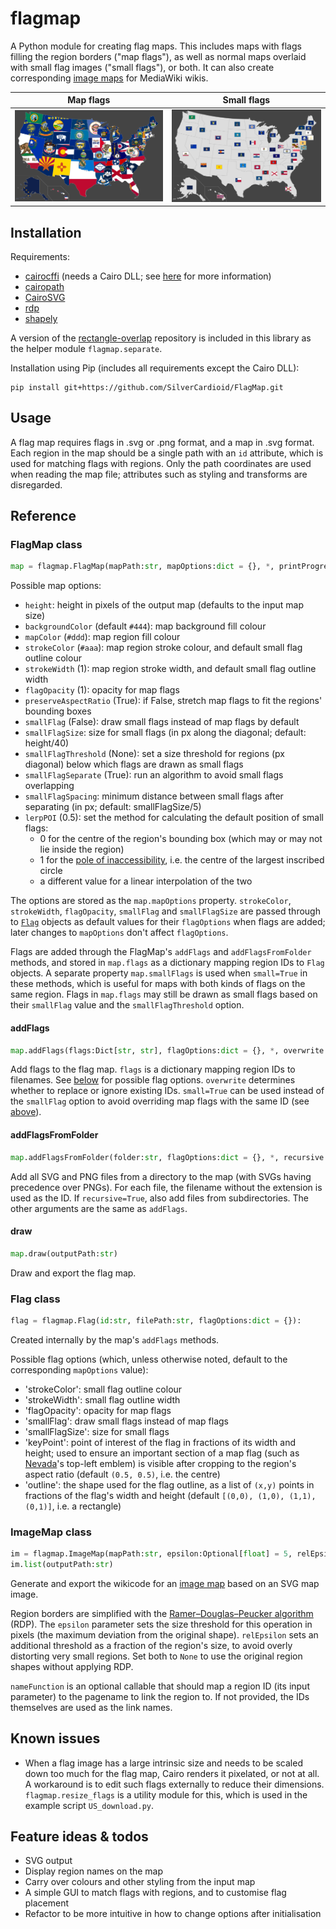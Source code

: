 # flagmap
A Python module for creating flag maps. This includes maps with flags filling the region borders ("map flags"), as well as normal maps overlaid with small flag images ("small flags"), or both. It can also create corresponding [image maps](https://www.mediawiki.org/wiki/Extension:ImageMap) for MediaWiki wikis.

| Map flags | Small flags |
| --------- | ----------- |
| ![](/examples/US_flagmap.png) | ![](/examples/US_flagmap_small.png) |

## Installation
Requirements:
* [cairocffi](https://github.com/Kozea/cairocffi) (needs a Cairo DLL; see [here](https://github.com/SilverCardioid/CairoSVG#requirements) for more information)
* [cairopath](https://github.com/SilverCardioid/cairopath)
* [CairoSVG](https://github.com/Kozea/CairoSVG)
* [rdp](https://pypi.org/project/rdp/)
* [shapely](https://pypi.org/project/Shapely/)

A version of the [rectangle-overlap](https://github.com/mwkling/rectangle-overlap) repository is included in this library as the helper module `flagmap.separate`.

Installation using Pip (includes all requirements except the Cairo DLL):
```
pip install git+https://github.com/SilverCardioid/FlagMap.git
```

## Usage
A flag map requires flags in .svg or .png format, and a map in .svg format. Each region in the map should be a single path with an `id` attribute, which is used for matching flags with regions. Only the path coordinates are used when reading the map file; attributes such as styling and transforms are disregarded.

## Reference

### FlagMap class
```python
map = flagmap.FlagMap(mapPath:str, mapOptions:dict = {}, *, printProgress:bool = True):
```

Possible map options:
* `height`: height in pixels of the output map (defaults to the input map size)
* `backgroundColor` (default `#444`): map background fill colour
* `mapColor` (`#ddd`): map region fill colour
* `strokeColor` (`#aaa`): map region stroke colour, and default small flag outline colour
* `strokeWidth` (1): map region stroke width, and default small flag outline width
* `flagOpacity` (1): opacity for map flags
* `preserveAspectRatio` (True): if False, stretch map flags to fit the regions' bounding boxes
* `smallFlag` (False): draw small flags instead of map flags by default
* `smallFlagSize`: size for small flags (in px along the diagonal; default: height/40)
* `smallFlagThreshold` (None): set a size threshold for regions (px diagonal) below which flags are drawn as small flags
* `smallFlagSeparate` (True): run an algorithm to avoid small flags overlapping
* `smallFlagSpacing`: minimum distance between small flags after separating (in px; default: smallFlagSize/5)
* `lerpPOI` (0.5): set the method for calculating the default position of small flags:
    * 0 for the centre of the region's bounding box (which may or may not lie inside the region)
    * 1 for the [pole of inaccessibility](https://en.wikipedia.org/wiki/Pole_of_inaccessibility), i.e. the centre of the largest inscribed circle
    * a different value for a linear interpolation of the two

The options are stored as the `map.mapOptions` property. `strokeColor`, `strokeWidth`, `flagOpacity`, `smallFlag` and `smallFlagSize` are passed through to [`Flag`](#flag-class) objects as default values for their `flagOptions` when flags are added; later changes to `mapOptions` don't affect `flagOptions`.

Flags are added through the FlagMap's `addFlags` and `addFlagsFromFolder` methods, and stored in `map.flags` as a dictionary mapping region IDs to `Flag` objects. A separate property `map.smallFlags` is used when `small=True` in these methods, which is useful for maps with both kinds of flags on the same region. Flags in `map.flags` may still be drawn as small flags based on their `smallFlag` value and the `smallFlagThreshold` option.

#### addFlags
```python
map.addFlags(flags:Dict[str, str], flagOptions:dict = {}, *, overwrite:bool = True, small:bool = False) -> FlagMap
```
Add flags to the flag map. `flags` is a dictionary mapping region IDs to filenames. See [below](#flag-class) for possible flag options. `overwrite` determines whether to replace or ignore existing IDs. `small=True` can be used instead of the `smallFlag` option to avoid overriding map flags with the same ID (see [above](#flagmap-class)).

#### addFlagsFromFolder
```python
map.addFlagsFromFolder(folder:str, flagOptions:dict = {}, *, recursive:bool = False, overwrite:bool = False, small:bool = False) -> FlagMap
```
Add all SVG and PNG files from a directory to the map (with SVGs having precedence over PNGs). For each file, the filename without the extension is used as the ID. If `recursive=True`, also add files from subdirectories. The other arguments are the same as `addFlags`.

#### draw
```python
map.draw(outputPath:str)
```
Draw and export the flag map.

### Flag class
```python
flag = flagmap.Flag(id:str, filePath:str, flagOptions:dict = {}):
```
Created internally by the map's `addFlags` methods.

Possible flag options (which, unless otherwise noted, default to the corresponding `mapOptions` value):
* 'strokeColor': small flag outline colour
* 'strokeWidth': small flag outline width
* 'flagOpacity': opacity for map flags
* 'smallFlag': draw small flags instead of map flags
* 'smallFlagSize': size for small flags
* 'keyPoint': point of interest of the flag in fractions of its width and height; used to ensure an important section of a map flag (such as [Nevada](https://en.wikipedia.org/wiki/Flag_of_Nevada)'s top-left emblem) is visible after cropping to the region's aspect ratio (default `(0.5, 0.5)`, i.e. the centre)
* 'outline': the shape used for the flag outline, as a list of `(x,y)` points in fractions of the flag's width and height (default `[(0,0), (1,0), (1,1), (0,1)]`, i.e. a rectangle)

### ImageMap class
```python
im = flagmap.ImageMap(mapPath:str, epsilon:Optional[float] = 5, relEpsilon:Optional[float] = 1/3, nameFunction:Optional[Callable] = None):
im.list(outputPath:str)
```
Generate and export the wikicode for an [image map](https://www.mediawiki.org/wiki/Extension:ImageMap) based on an SVG map image.

Region borders are simplified with the [Ramer–Douglas–Peucker algorithm](https://en.wikipedia.org/wiki/Ramer%E2%80%93Douglas%E2%80%93Peucker_algorithm) (RDP). The `epsilon` parameter sets the size threshold for this operation in pixels (the maximum deviation from the original shape). `relEpsilon` sets an additional threshold as a fraction of the region's size, to avoid overly distorting very small regions. Set both to `None` to use the original region shapes without applying RDP.

`nameFunction` is an optional callable that should map a region ID (its input parameter) to the pagename to link the region to. If not provided, the IDs themselves are used as the link names.

## Known issues
* When a flag image has a large intrinsic size and needs to be scaled down too much for the flag map, Cairo renders it pixelated, or not at all. A workaround is to edit such flags externally to reduce their dimensions. `flagmap.resize_flags` is a utility module for this, which is used in the example script `US_download.py`.

## Feature ideas & todos
* SVG output
* Display region names on the map
* Carry over colours and other styling from the input map
* A simple GUI to match flags with regions, and to customise flag placement
* Refactor to be more intuitive in how to change options after initialisation
